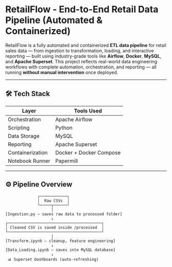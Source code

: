 # RetailFlow - End-to-End Retail Data Pipeline (Automated & Containerized)
RetailFlow is a fully automated and containerized **ETL data pipeline** for retail sales data — from ingestion to transformation, loading, and interactive reporting — built using industry-grade tools like **Airflow**, **Docker**, **MySQL**, and **Apache Superset**.
This project reflects real-world data engineering workflows with complete automation, orchestration, and reporting — all running **without manual intervention** once deployed.

---

## 🛠 Tech Stack

| Layer            | Tools Used                        |
|------------------|-----------------------------------|
| Orchestration    | Apache Airflow                    |
| Scripting        | Python                            |
| Data Storage     | MySQL                             |
| Reporting        | Apache Superset                   |
| Containerization | Docker + Docker Compose           |
| Notebook Runner  | Papermill                         |

---

## ⚙️ Pipeline Overview

```text
              ┌────────────┐
              │  Raw CSVs  │
              └─────┬──────┘
                    │
[Ingestion.py – saves raw data to processed folder]
                    ↓
┌─────────────────────────────────────────┐
│ Cleaned CSV is saved inside /processed  │
└─────────────────────────────────────────┘
                    │
[Transform.ipynb – cleanup, feature engineering]
                    ↓
[Data_Loading.ipynb – saves into MySQL database]
                    ↓
 📊 Superset Dashboards (auto-refreshing)
